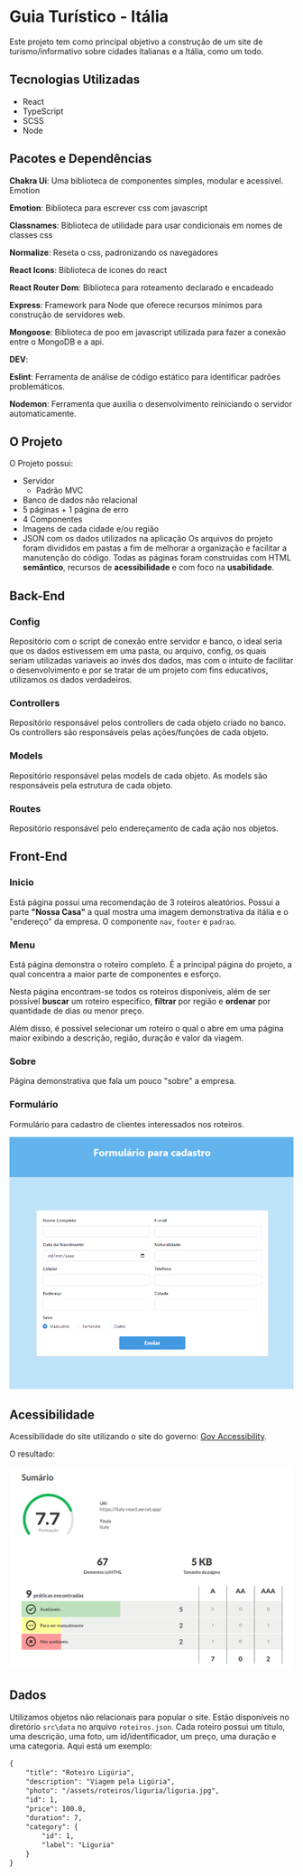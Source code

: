 # Guia Turístico - Itália
Este projeto tem como principal objetivo a construção de um site de turismo/informativo sobre cidades italianas e a Itália, como um todo.

## Tecnologias Utilizadas

- React
- TypeScript
- SCSS
- Node

## Pacotes e Dependências

**Chakra Ui**: Uma biblioteca de componentes simples, modular e acessivel.
Emotion

**Emotion**: Biblioteca para escrever css com javascript

**Classnames**: Biblioteca de utilidade para usar condicionais em nomes de classes css

**Normalize**: Reseta o css, padronizando os navegadores

**React Icons**: Biblioteca de icones do react

**React Router Dom**: Biblioteca para roteamento declarado e encadeado

**Express**: Framework para Node que oferece recursos mínimos para construção de servidores web.

**Mongoose**: Biblioteca de poo em javascript utilizada para fazer a conexão entre o MongoDB e a api.

**DEV**:

**Eslint**: Ferramenta de análise de código estático para identificar padrões problemáticos.

**Nodemon**: Ferramenta que auxilia o desenvolvimento reiniciando o servidor automaticamente.

## O Projeto
O Projeto possui:
- Servidor
	- Padrão MVC
- Banco de dados não relacional
- 5 páginas + 1 página de erro
- 4 Componentes
- Imagens de cada cidade e/ou região
- JSON com os dados utilizados na aplicação
Os arquivos do projeto foram divididos em pastas a fim de melhorar a organização e facilitar a manutenção do código.
Todas as páginas foram construídas com HTML **semântico**, recursos de **acessibilidade** e com foco na **usabilidade**.

## Back-End

### Config 
Repositório com o script de conexão entre servidor e banco, o ideal seria que os dados estivessem em uma pasta, ou arquivo, config, os quais seriam utilizadas variaveis ao invés dos dados, mas com o intuito de facilitar o desenvolvimento e por se tratar de um projeto com fins educativos, utilizamos os dados verdadeiros.

### Controllers
Repositório responsável pelos controllers de cada objeto criado no banco. Os controllers são responsáveis pelas ações/funções de cada objeto.

### Models
Repositório responsável pelas models de cada objeto. As models são responsáveis pela estrutura de cada objeto.

### Routes
Repositório responsável pelo endereçamento de cada ação nos objetos.

## Front-End

### Inicio
Está página possui uma recomendação de 3 roteiros aleatórios. 
Possui a parte **"Nossa Casa"** a qual mostra uma imagem demonstrativa da itália e o "endereço" da empresa.
O componente `nav`, `footer` e `padrao`.

### Menu
Está página demonstra o roteiro completo. É a principal página do projeto, a qual concentra a maior parte de componentes e esforço.

Nesta página encontram-se todos os roteiros disponíveis, além de ser possível **buscar** um roteiro especifíco, **filtrar** por região e **ordenar** por quantidade de dias ou menor preço.

Além disso, é possível selecionar um roteiro o qual o abre em uma página maior exibindo a descrição, região, duração e valor da viagem.

### Sobre
Página demonstrativa que fala um pouco "sobre" a empresa.

### Formulário
Formulário para cadastro de clientes interessados nos roteiros.

![Formulário](./public/assets/formulario.png)

## Acessibilidade

Acessibilidade do site utilizando o site do governo: [Gov Accessibility](https://www.acessibilidade.gov.pt/).

O resultado:

![Accessibility](./public/assets/acessibiliade.png)

## Dados

Utilizamos objetos não relacionais para popular o site. Estão disponíveis no diretório `src\data` no arquivo `roteiros.json`.
Cada roteiro possui um titulo, uma descrição, uma foto, um id/identificador, um preço, uma duração e uma categoria.
Aqui está um exemplo:
```
{
	"title": "Roteiro Ligúria",
	"description": "Viagem pela Ligúria",
	"photo": "/assets/roteiros/liguria/liguria.jpg",
	"id": 1,
	"price": 100.0,
	"duration": 7,
	"category": {
		"id": 1,
		"label": "Liguria"
	}
}
```
